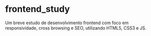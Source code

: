 # frontend_study
Um breve estudo de desenvolvimento frontend com foco em responsividade, cross browsing e SEO, utilizando HTML5, CSS3 e JS.
